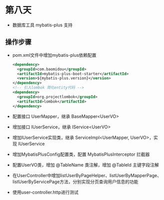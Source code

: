 # 第八天

+ 数据库工具 mybatis-plus 支持

## 操作步骤

+ pom.xml文件中增加mybatis-plus依赖配置

  ```xml
  <dependency>
    <groupId>com.baomidou</groupId>
    <artifactId>mybatis-plus-boot-starter</artifactId>
    <version>${mybatis-plus.version}</version>
  </dependency>
  <!-- 引入lombok 简化entity代码 -->
  <dependency>
    <groupId>org.projectlombok</groupId>
    <artifactId>lombok</artifactId>
  </dependency>
  ```

+ 配置接口 UserMapper，继承 BaseMapper\<UserVO\>

+ 增加接口 IUserService，继承 IService\<UserVO\>
+ 增加IUserService实现类，继承 ServiceImpl\<UserMapper, UserVO\>，实现 IUserService

+ 增加MybatisPlusConfig配置类，配置 MybatisPlusInterceptor 拦截器

+ 配置UserVO类，增加 @TableName 类注解，增加 @TableId 主键字段注解

+ 在UserController中增加listUserByPageHelper、listUserByMapperPage、listUserByServicePage方法，分别实现分页查询用户信息的功能
+ 使用user-controller.http进行测试
